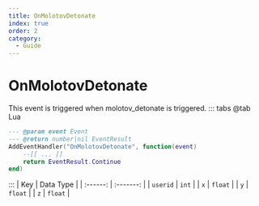 ```yaml
---
title: OnMolotovDetonate
index: true
order: 2
category:
  - Guide
---
```


# OnMolotovDetonate
This event is triggered when molotov_detonate is triggered.
::: tabs
@tab Lua
```lua
--- @param event Event
--- @return number|nil EventResult
AddEventHandler("OnMolotovDetonate", function(event)
    --[[ ... ]]
    return EventResult.Continue
end)
```

:::
|    Key   | Data Type |
| :------: | :-------: |
| `userid` |   `int`   |
|    `x`   |  `float`  |
|    `y`   |  `float`  |
|    `z`   |  `float`  |